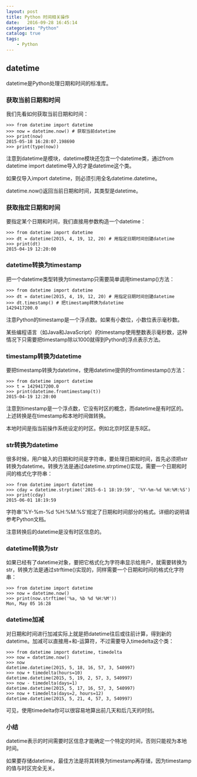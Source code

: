 ```yaml
---
layout: post
title: Python 时间相关操作
date:   2016-09-28 16:45:14
categories: "Python"
catalog: true
tags: 
    - Python
---
```




## datetime

datetime是Python处理日期和时间的标准库。   

### 获取当前日期和时间

我们先看如何获取当前日期和时间：   

	>>> from datetime import datetime
	>>> now = datetime.now() # 获取当前datetime
	>>> print(now)
	2015-05-18 16:28:07.198690
	>>> print(type(now))
	

注意到datetime是模块，datetime模块还包含一个datetime类，通过from datetime import datetime导入的才是datetime这个类。   

如果仅导入import datetime，则必须引用全名datetime.datetime。   

datetime.now()返回当前日期和时间，其类型是datetime。   

### 获取指定日期和时间

要指定某个日期和时间，我们直接用参数构造一个datetime：   

	>>> from datetime import datetime
	>>> dt = datetime(2015, 4, 19, 12, 20) # 用指定日期时间创建datetime
	>>> print(dt)
	2015-04-19 12:20:00
	
### datetime转换为timestamp

把一个datetime类型转换为timestamp只需要简单调用timestamp()方法：   

	>>> from datetime import datetime
	>>> dt = datetime(2015, 4, 19, 12, 20) # 用指定日期时间创建datetime
	>>> dt.timestamp() # 把timestamp转换为datetime
	1429417200.0
	
注意Python的timestamp是一个浮点数。如果有小数位，小数位表示毫秒数。   

某些编程语言（如Java和JavaScript）的timestamp使用整数表示毫秒数，这种情况下只需要把timestamp除以1000就得到Python的浮点表示方法。   

### timestamp转换为datetime

要把timestamp转换为datetime，使用datetime提供的fromtimestamp()方法：   

	>>> from datetime import datetime
	>>> t = 1429417200.0
	>>> print(datetime.fromtimestamp(t))
	2015-04-19 12:20:00
	
注意到timestamp是一个浮点数，它没有时区的概念，而datetime是有时区的。上述转换是在timestamp和本地时间做转换。   

本地时间是指当前操作系统设定的时区。例如北京时区是东8区。   

### str转换为datetime

很多时候，用户输入的日期和时间是字符串，要处理日期和时间，首先必须把str转换为datetime。转换方法是通过datetime.strptime()实现，需要一个日期和时间的格式化字符串：   

	>>> from datetime import datetime
	>>> cday = datetime.strptime('2015-6-1 18:19:59', '%Y-%m-%d %H:%M:%S')
	>>> print(cday)
	2015-06-01 18:19:59
	
字符串'%Y-%m-%d %H:%M:%S'规定了日期和时间部分的格式。详细的说明请参考Python文档。   

注意转换后的datetime是没有时区信息的。   

### datetime转换为str

如果已经有了datetime对象，要把它格式化为字符串显示给用户，就需要转换为str，转换方法是通过strftime()实现的，同样需要一个日期和时间的格式化字符串：   

	>>> from datetime import datetime
	>>> now = datetime.now()
	>>> print(now.strftime('%a, %b %d %H:%M'))
	Mon, May 05 16:28
	
### datetime加减

对日期和时间进行加减实际上就是把datetime往后或往前计算，得到新的datetime。加减可以直接用+和-运算符，不过需要导入timedelta这个类：   

	>>> from datetime import datetime, timedelta
	>>> now = datetime.now()
	>>> now
	datetime.datetime(2015, 5, 18, 16, 57, 3, 540997)
	>>> now + timedelta(hours=10)
	datetime.datetime(2015, 5, 19, 2, 57, 3, 540997)
	>>> now - timedelta(days=1)
	datetime.datetime(2015, 5, 17, 16, 57, 3, 540997)
	>>> now + timedelta(days=2, hours=12)
	datetime.datetime(2015, 5, 21, 4, 57, 3, 540997)
	
可见，使用timedelta你可以很容易地算出前几天和后几天的时刻。   

### 小结

datetime表示的时间需要时区信息才能确定一个特定的时间，否则只能视为本地时间。   

如果要存储datetime，最佳方法是将其转换为timestamp再存储，因为timestamp的值与时区完全无关。